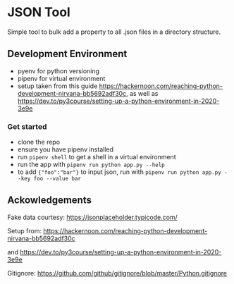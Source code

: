# JSON Tool

Simple tool to bulk add a property to all .json files in a directory structure.

## Development Environment

- pyenv for python versioning
- pipenv for virtual environment
- setup taken from this guide <https://hackernoon.com/reaching-python-development-nirvana-bb5692adf30c>, as well as https://dev.to/py3course/setting-up-a-python-environment-in-2020-3e9e

### Get started

- clone the repo
- ensure you have pipenv installed
- run `pipenv shell` to get a shell in a virtual environment
- run the app with `pipenv run python app.py --help`
- to add `{"foo":"bar"}` to input json, run with `pipenv run python app.py --key foo --value bar`

## Ackowledgements

Fake data courtesy: <https://jsonplaceholder.typicode.com/>

Setup from: <https://hackernoon.com/reaching-python-development-nirvana-bb5692adf30c>

and https://dev.to/py3course/setting-up-a-python-environment-in-2020-3e9e

Gitignore: <https://github.com/github/gitignore/blob/master/Python.gitignore>

